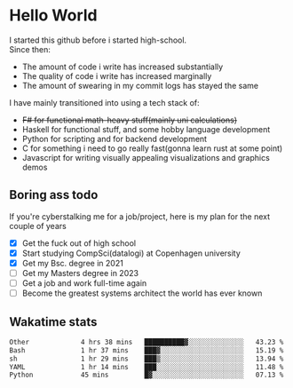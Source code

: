 # Hello World

I started this github before i started high-school.  
Since then:
- The amount of code i write has increased substantially
- The quality of code i write has increased marginally
- The amount of swearing in my commit logs has stayed the same

I have mainly transitioned into using a tech stack of:
- ~~F# for functional math-heavy stuff(mainly uni calculations)~~
- Haskell for functional stuff, and some hobby language development
- Python for scripting and for backend development
- C for something i need to go really fast(gonna learn rust at some point)
- Javascript for writing visually appealing visualizations and graphics demos

## Boring ass todo
If you're cyberstalking me for a job/project, here is my plan for the next couple of years
- [x] Get the fuck out of high school
- [x] Start studying CompSci(datalogi) at Copenhagen university
- [x] Get my Bsc. degree in 2021
- [ ] Get my Masters degree in 2023
- [ ] Get a job and work full-time again
- [ ] Become the greatest systems architect the world has ever known

## Wakatime stats
<!--START_SECTION:waka-->

```txt
Other             4 hrs 38 mins   ██████████▓░░░░░░░░░░░░░░   43.23 %
Bash              1 hr 37 mins    ███▓░░░░░░░░░░░░░░░░░░░░░   15.19 %
sh                1 hr 29 mins    ███▒░░░░░░░░░░░░░░░░░░░░░   13.94 %
YAML              1 hr 14 mins    ███░░░░░░░░░░░░░░░░░░░░░░   11.48 %
Python            45 mins         █▓░░░░░░░░░░░░░░░░░░░░░░░   07.13 %
```

<!--END_SECTION:waka-->
